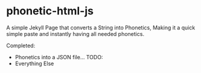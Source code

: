 # phonetic-html-js
A simple Jekyll Page that converts a String into Phonetics, Making it a quick simple paste and instantly having all needed phonetics.

Completed:
  - Phonetics into a JSON file...
TODO:
  - Everything Else

